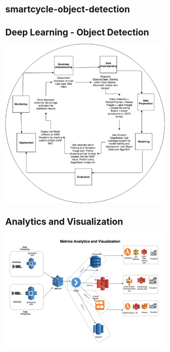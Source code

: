 # smartcycle-object-detection
# Deep Learning - Object Detection
![alt text](https://github.com/simcikdt/smartcycle-object-detection/blob/master/resources/new1.jpg)

# Analytics and Visualization
![alt text](https://github.com/simcikdt/smartcycle-object-detection/blob/master/resources/Analytics-and-Visualization.jpg)
